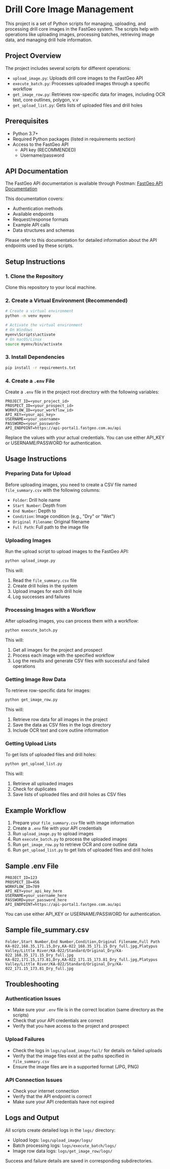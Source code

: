 # Drill Core Image Management

This project is a set of Python scripts for managing, uploading, and processing drill core images in the FastGeo system. The scripts help with operations like uploading images, processing batches, retrieving image data, and managing drill hole information.

## Project Overview

The project includes several scripts for different operations:

- `upload_image.py`: Uploads drill core images to the FastGeo API
- `execute_batch.py`: Processes uploaded images through a specific workflow
- `get_image_row.py`: Retrieves row-specific data for images, including OCR text, core outlines, polygon, v.v
- `get_upload_list.py`: Gets lists of uploaded files and drill holes

## Prerequisites

- Python 3.7+
- Required Python packages (listed in requirements section)
- Access to the FastGeo API 
    - API key (RECOMMENDED) 
    - Username/password

## API Documentation

The FastGeo API documentation is available through Postman:
[FastGeo API Documentation](https://documenter.getpostman.com/view/14342098/2sAYJ1m31h)

This documentation covers:
- Authentication methods
- Available endpoints
- Request/response formats
- Example API calls
- Data structures and schemas

Please refer to this documentation for detailed information about the API endpoints used by these scripts.

## Setup Instructions

### 1. Clone the Repository

Clone this repository to your local machine.

### 2. Create a Virtual Environment (Recommended)

```bash
# Create a virtual environment
python -m venv myenv

# Activate the virtual environment
# On Windows
myenv\Scripts\activate
# On macOS/Linux
source myenv/bin/activate
```
### 3. Install Dependencies

```bash
pip install -r requirements.txt
```

### 4. Create a `.env` File

Create a `.env` file in the project root directory with the following variables:

```
PROJECT_ID=<your_project_id>
PROSPECT_ID=<your_prospect_id>
WORKFLOW_ID=<your_workflow_id>
API_KEY=<your_api_key>
USERNAME=<your_username>
PASSWORD=<your_password>
API_ENDPOINT=https://api-portal1.fastgeo.com.au/api
```

Replace the values with your actual credentials. You can use either API_KEY or USERNAME/PASSWORD for authentication.

## Usage Instructions

### Preparing Data for Upload

Before uploading images, you need to create a CSV file named `file_summary.csv` with the following columns:

- `Folder`: Drill hole name
- `Start Number`: Depth from
- `End Number`: Depth to
- `Condition`: Image condition (e.g., "Dry" or "Wet")
- `Original Filename`: Original filename
- `Full Path`: Full path to the image file

### Uploading Images

Run the upload script to upload images to the FastGeo API:

```bash
python upload_image.py
```

This will:
1. Read the `file_summary.csv` file
2. Create drill holes in the system
3. Upload images for each drill hole
4. Log successes and failures

### Processing Images with a Workflow

After uploading images, you can process them with a workflow:

```bash
python execute_batch.py
```

This will:
1. Get all images for the project and prospect
2. Process each image with the specified workflow
3. Log the results and generate CSV files with successful and failed operations

### Getting Image Row Data

To retrieve row-specific data for images:

```bash
python get_image_row.py
```

This will:
1. Retrieve row data for all images in the project
2. Save the data as CSV files in the logs directory
3. Include OCR text and core outline information

### Getting Upload Lists

To get lists of uploaded files and drill holes:

```bash
python get_upload_list.py
```

This will:
1. Retrieve all uploaded images
2. Check for duplicates
3. Save lists of uploaded files and drill holes as CSV files

## Example Workflow

1. Prepare your `file_summary.csv` file with image information
2. Create a `.env` file with your API credentials
3. Run `upload_image.py` to upload images
4. Run `execute_batch.py` to process the uploaded images
5. Run `get_image_row.py` to retrieve OCR and core outline data
6. Run `get_upload_list.py` to get lists of uploaded files and drill holes

## Sample .env File

```
PROJECT_ID=123
PROSPECT_ID=456
WORKFLOW_ID=789
API_KEY=your_api_key_here
USERNAME=your_username_here
PASSWORD=your_password_here
API_ENDPOINT=https://api-portal1.fastgeo.com.au/api
```

You can use either API_KEY or USERNAME/PASSWORD for authentication.

## Sample file_summary.csv

```csv
Folder,Start Number,End Number,Condition,Original Filename,Full Path
KA-022,168.35,171.15,Dry,KA-022_168.35_171.15_Dry_full.jpg,Platypus Valley/Little River/KA-022/Standard/Original_Dry/KA-022_168.35_171.15_Dry_full.jpg
KA-022,171.15,173.81,Dry,KA-022_171.15_173.81_Dry_full.jpg,Platypus Valley/Little River/KA-022/Standard/Original_Dry/KA-022_171.15_173.81_Dry_full.jpg
```

## Troubleshooting

### Authentication Issues

- Make sure your `.env` file is in the correct location (same directory as the scripts)
- Check that your API credentials are correct
- Verify that you have access to the project and prospect

### Upload Failures

- Check the logs in `logs/upload_image/fail/` for details on failed uploads
- Verify that the image files exist at the paths specified in `file_summary.csv`
- Ensure the image files are in a supported format (JPG, PNG)

### API Connection Issues

- Check your internet connection
- Verify that the API endpoint is correct
- Make sure your API credentials have not expired

## Logs and Output

All scripts create detailed logs in the `logs/` directory:

- Upload logs: `logs/upload_image/logs/`
- Batch processing logs: `logs/execute_batch/logs/`
- Image row data logs: `logs/get_image_row/logs/`

Success and failure details are saved in corresponding subdirectories.